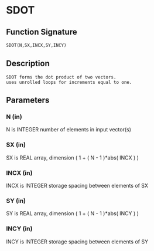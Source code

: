 # SDOT

## Function Signature

```fortran
SDOT(N,SX,INCX,SY,INCY)
```

## Description


    SDOT forms the dot product of two vectors.
    uses unrolled loops for increments equal to one.

## Parameters

### N (in)

N is INTEGER number of elements in input vector(s)

### SX (in)

SX is REAL array, dimension ( 1 + ( N - 1 )*abs( INCX ) )

### INCX (in)

INCX is INTEGER storage spacing between elements of SX

### SY (in)

SY is REAL array, dimension ( 1 + ( N - 1 )*abs( INCY ) )

### INCY (in)

INCY is INTEGER storage spacing between elements of SY

